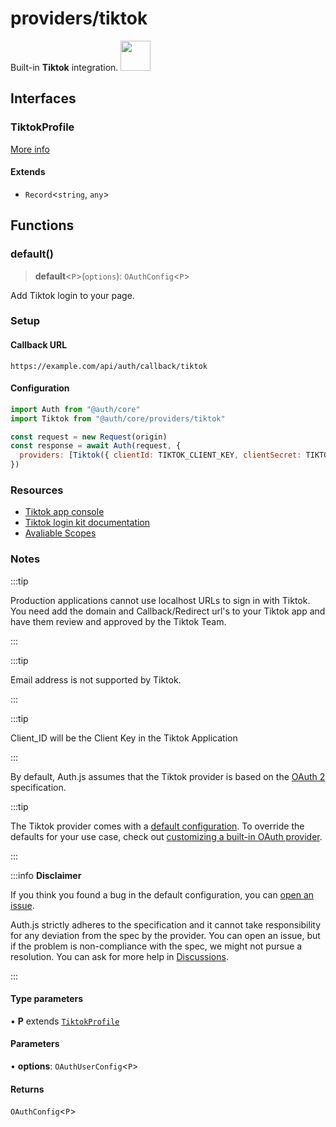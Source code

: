 # providers/tiktok

<div style={{backgroundColor: "#000", display: "flex", justifyContent: "space-between", color: "#fff", padding: 16}}>
<span>Built-in <b>Tiktok</b> integration.</span>
<a href="https://www.tiktok.com/">
  <img style={{display: "block"}} src="https://authjs.dev/img/providers/tiktok.svg" height="48" />
</a>
</div>

## Interfaces

### TiktokProfile

[More info](https://developers.tiktok.com/doc/tiktok-api-v2-get-user-info/)

#### Extends

- `Record`\<`string`, `any`\>

## Functions

### default()

> **default**\<`P`\>(`options`): `OAuthConfig`\<`P`\>

Add Tiktok login to your page.

### Setup

#### Callback URL
```
https://example.com/api/auth/callback/tiktok
```

#### Configuration
```js
import Auth from "@auth/core"
import Tiktok from "@auth/core/providers/tiktok"

const request = new Request(origin)
const response = await Auth(request, {
  providers: [Tiktok({ clientId: TIKTOK_CLIENT_KEY, clientSecret: TIKTOK_CLIENT_SECRET })],
})
```

### Resources
 - [Tiktok app console](https://developers.tiktok.com/)
 - [Tiktok login kit documentation](https://developers.tiktok.com/doc/login-kit-web/)
 - [Avaliable Scopes](https://developers.tiktok.com/doc/tiktok-api-scopes/)

### Notes

:::tip

Production applications cannot use localhost URLs to sign in with Tiktok. You need add the domain and Callback/Redirect url's to your Tiktok app and have them review and approved by the Tiktok Team.

:::

:::tip

Email address is not supported by Tiktok.

:::

:::tip

Client_ID will be the Client Key in the Tiktok Application

:::

By default, Auth.js assumes that the Tiktok provider is
based on the [OAuth 2](https://www.rfc-editor.org/rfc/rfc6749.html) specification.

:::tip

The Tiktok provider comes with a [default configuration](https://github.com/nextauthjs/next-auth/blob/main/packages/core/src/providers/tiktok.ts).
To override the defaults for your use case, check out [customizing a built-in OAuth provider](https://authjs.dev/guides/providers/custom-provider#override-default-options).

:::

:::info **Disclaimer**

If you think you found a bug in the default configuration, you can [open an issue](https://authjs.dev/new/provider-issue).

Auth.js strictly adheres to the specification and it cannot take responsibility for any deviation from
the spec by the provider. You can open an issue, but if the problem is non-compliance with the spec,
we might not pursue a resolution. You can ask for more help in [Discussions](https://authjs.dev/new/github-discussions).

:::

#### Type parameters

• **P** extends [`TiktokProfile`](tiktok.md#tiktokprofile)

#### Parameters

• **options**: `OAuthUserConfig`\<`P`\>

#### Returns

`OAuthConfig`\<`P`\>

